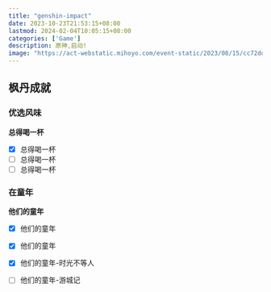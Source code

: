 ```yaml
---
title: "genshin-impact"
date: 2023-10-23T21:53:15+08:00
lastmod: 2024-02-04T10:05:15+08:00
categories: ['Game']
description: 原神,启动!
image: "https://act-webstatic.mihoyo.com/event-static/2023/08/15/cc72ddf351003a4a9b618e5f4697dad0_2771553456903788244.jpg"
---
```


## 枫丹成就

### 优选风味

**总得喝一杯**

- [x] 总得喝一杯
- [ ] 总得喝一杯
- [ ] 总得喝一杯

### 在童年

**他们的童年**

- [x] 他们的童年
- [x] 他们的童年
- [x] 他们的童年-时光不等人
- [ ] 他们的童年-游城记


